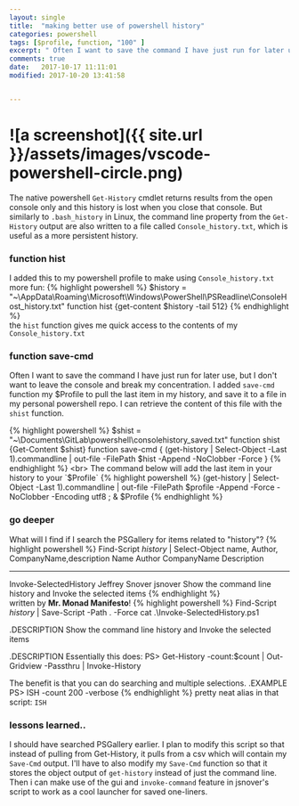 ```yaml
---
layout: single
title:  "making better use of powershell history"
categories: powershell
tags: [$profile, function, "100" ]
excerpt: " Often I want to save the command I have just run for later use, but I don't want to leave the console and break my concentration. I added `save-cmd` function my $Profile to pull the last item in my history, and save it to a file in my personal powershell repo. "
comments: true
date:   2017-10-17 11:11:01
modified: 2017-10-20 13:41:58


---
```

# ![a screenshot]({{ site.url }}/assets/images/vscode-powershell-circle.png)
The native powershell `Get-History` cmdlet returns results from the open console only and this history is lost when you close that console. But similarly to `.bash_history` in Linux, the command line property from the `Get-History` output are also written to a file called `Console_history.txt`, which is useful as a more persistent history.

### function hist
I added this to my powershell profile to make using `Console_history.txt` more fun:
{% highlight powershell %}
$history = "~\AppData\Roaming\Microsoft\Windows\PowerShell\PSReadline\ConsoleHost_history.txt" 
function hist {get-content $history -tail 512}
{% endhighlight %}
<br>
the `hist` function gives me quick access to the contents of my `Console_history.txt`

### function save-cmd
Often I want to save the command I have just run for later use, but I don't want to leave the console and break my concentration. I added `save-cmd` function my $Profile to pull the last item in my history, and save it to a file in my personal powershell repo. I can retrieve the content of this file with the `shist` function.

{% highlight powershell %}
$shist = "~\Documents\GitLab\powershell\consolehistory_saved.txt"
function shist {Get-Content $shist}
function save-cmd { (get-history | Select-Object -Last 1).commandline | out-file -FilePath $hist -Append -NoClobber -Force }
{% endhighlight %}
<br>
The command below will add the last item in your history to your `$Profile`
{% highlight powershell %}
(get-history | Select-Object -Last 1).commandline | out-file -FilePath $profile -Append -Force -NoClobber -Encoding utf8 ; & $Profile
{% endhighlight %}


### go deeper
What will I find if I search the PSGallery for items related to "history"?
{% highlight powershell %}
Find-Script *history* | Select-Object name, Author, CompanyName,description
Name                   Author         CompanyName Description
----                   ------         ----------- -----------
Invoke-SelectedHistory Jeffrey Snover jsnover     Show the command line history and Invoke the selected items
{% endhighlight %}
<br>
written by **Mr. Monad Manifesto**!
{% highlight powershell %}
Find-Script *history* | Save-Script -Path . -Force
cat .\Invoke-SelectedHistory.ps1

.DESCRIPTION
   Show the command line history and Invoke the selected items

.DESCRIPTION
   Essentially this does:
    PS> Get-History -count:$count | Out-Gridview -Passthru | Invoke-History

   The benefit is that you can do searching and multiple selections.
.EXAMPLE
   PS> ISH -count 200 -verbose
{% endhighlight %}
pretty neat alias in that script:  `ISH`

### lessons learned..
I should have searched PSGallery earlier. I plan to modify this script so that instead of pulling from Get-History, it pulls from a csv which will contain my `Save-Cmd` output. I'll have to also modify my `Save-Cmd` function so that it stores the object output of `get-history` instead of just the command line. Then i can make use of the gui and `invoke-command` feature in jsnover's script to work as a cool launcher for saved one-liners.
